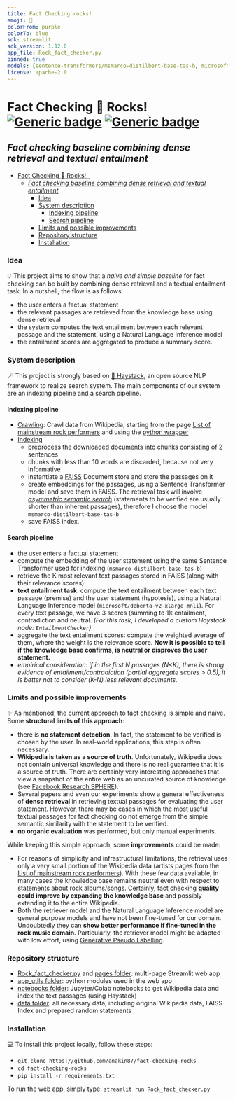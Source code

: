 ```yaml
---
title: Fact Checking rocks!
emoji: 🎸
colorFrom: purple
colorTo: blue
sdk: streamlit
sdk_version: 1.12.0
app_file: Rock_fact_checker.py
pinned: true
models: [sentence-transformers/msmarco-distilbert-base-tas-b, microsoft/deberta-v2-xlarge-mnli]
license: apache-2.0
---
```


# Fact Checking 🎸 Rocks! &nbsp; [![Generic badge](https://img.shields.io/badge/🤗-Open%20in%20Spaces-blue.svg)](https://huggingface.co/spaces/anakin87/fact-checking-rocks) [![Generic badge](https://img.shields.io/github/stars/anakin87/fact-checking-rocks?label=Github&style=social)](https://github.com/anakin87/fact-checking-rocks)

## *Fact checking baseline combining dense retrieval and textual entailment*

- [Fact Checking 🎸 Rocks!    ](#fact-checking--rocks---)
  - [*Fact checking baseline combining dense retrieval and textual entailment*](#fact-checking-baseline-combining-dense-retrieval-and-textual-entailment)
    - [Idea](#idea)
    - [System description](#system-description)
      - [Indexing pipeline](#indexing-pipeline)
      - [Search pipeline](#search-pipeline)
    - [Limits and possible improvements](#limits-and-possible-improvements)
    - [Repository structure](#repository-structure)
    - [Installation](#installation)

### Idea
💡 This project aims to show that a *naive and simple baseline* for fact checking can be built by combining dense retrieval and a textual entailment task.
In a nutshell, the flow is as follows:
* the user enters a factual statement
* the relevant passages are retrieved from the knowledge base using dense retrieval
* the system computes the text entailment between each relevant passage and the statement, using a Natural Language Inference model
* the entailment scores are aggregated to produce a summary score.

### System description
🪄 This project is strongly based on [🔎 Haystack](https://github.com/deepset-ai/haystack), an open source NLP framework to realize search system. The main components of our system are an indexing pipeline and a search pipeline.


#### Indexing pipeline
* [Crawling](https://github.com/anakin87/fact-checking-rocks/blob/321ba7893bbe79582f8c052493acfda497c5b785/notebooks/get_wikipedia_data.ipynb): Crawl data from Wikipedia, starting from the page [List of mainstream rock performers](https://en.wikipedia.org/wiki/List_of_mainstream_rock_performers) and using the [python wrapper](https://github.com/goldsmith/Wikipedia)
* [Indexing](https://github.com/anakin87/fact-checking-rocks/blob/321ba7893bbe79582f8c052493acfda497c5b785/notebooks/indexing.ipynb)
  * preprocess the downloaded documents into chunks consisting of 2 sentences
  * chunks with less than 10 words are discarded, because not very informative
  * instantiate a [FAISS](https://github.com/facebookresearch/faiss) Document store and store the passages on it
  * create embeddings for the passages, using a Sentence Transformer model and save them in FAISS. The retrieval task will involve [*asymmetric semantic search*](https://www.sbert.net/examples/applications/semantic-search/README.html#symmetric-vs-asymmetric-semantic-search) (statements to be verified are usually shorter than inherent passages), therefore I choose the model `msmarco-distilbert-base-tas-b`
  * save FAISS index.

#### Search pipeline

* the user enters a factual statement
* compute the embedding of the user statement using the same Sentence Transformer used for indexing (`msmarco-distilbert-base-tas-b`)
* retrieve the K most relevant text passages stored in FAISS (along with their relevance scores)
* **text entailment task**: compute the text entailment between each text passage (premise) and the user statement (hypotesis), using a Natural Language Inference model (`microsoft/deberta-v2-xlarge-mnli`). For every text passage, we have 3 scores (summing to 1): entailment, contradiction and neutral. *(For this task, I developed a custom Haystack node: `EntailmentChecker`)*
* aggregate the text entailment scores: compute the weighted average of them, where the weight is the relevance score. **Now it is possible to tell if the knowledge base confirms, is neutral or disproves the user statement.**
* *empirical consideration: if in the first N passages (N<K),  there is strong evidence of entailment/contradiction (partial aggregate scores > 0.5), it is better not to consider (K-N) less relevant documents.*

### Limits and possible improvements
 ✨ As mentioned, the current approach to fact checking is simple and naive. Some **structural limits of this approach**:
  * there is **no statement detection**. In fact, the statement to be verified is chosen by the user. In real-world applications, this step is often necessary.
  * **Wikipedia is taken as a source of truth**. Unfortunately, Wikipedia does not contain universal knowledge and there is no real guarantee that it is a source of truth. There are certainly very interesting approaches that view a snapshot of the entire web as an uncurated source of knowledge (see [Facebook Research SPHERE](https://arxiv.org/abs/2112.09924)).
  * Several papers and even our experiments show a general effectiveness of **dense retrieval** in retrieving textual passages for evaluating the user statement. However, there may be cases in which the most useful textual passages for fact checking do not emerge from the simple semantic similarity with the statement to be verified.
  * **no organic evaluation** was performed, but only manual experiments.

While keeping this simple approach, some **improvements** could be made:
* For reasons of simplicity and infrastructural limitations, the retrieval uses only a very small portion of the Wikipedia data (artists pages from the [List of mainstream rock performers](https://en.wikipedia.org/wiki/List_of_mainstream_rock_performers)). With these few data available, in many cases the knowledge base remains neutral even with respect to statements about rock albums/songs. Certainly, fact checking **quality could improve by expanding the knowledge base** and possibly extending it to the entire Wikipedia.
* Both the retriever model and the Natural Language Inference model are general purpose models and have not been fine-tuned for our domain. Undoubtedly they can **show better performance if fine-tuned in the rock music domain**. Particularly, the retriever model might be adapted with low effort, using [Generative Pseudo Labelling](https://haystack.deepset.ai/guides/gpl).

### Repository structure
* [Rock_fact_checker.py](Rock_fact_checker.py) and [pages folder](./pages/): multi-page Streamlit web app
* [app_utils folder](./app_utils/): python modules used in the web app
* [notebooks folder](./notebooks/): Jupyter/Colab notebooks to get Wikipedia data and index the text passages (using Haystack)
* [data folder](./data/): all necessary data, including original Wikipedia data, FAISS Index and prepared random statements

### Installation
💻 To install this project locally, follow these steps:
* `git clone https://github.com/anakin87/fact-checking-rocks`
* `cd fact-checking-rocks`
* `pip install -r requirements.txt`

To run the web app, simply type: `streamlit run Rock_fact_checker.py`